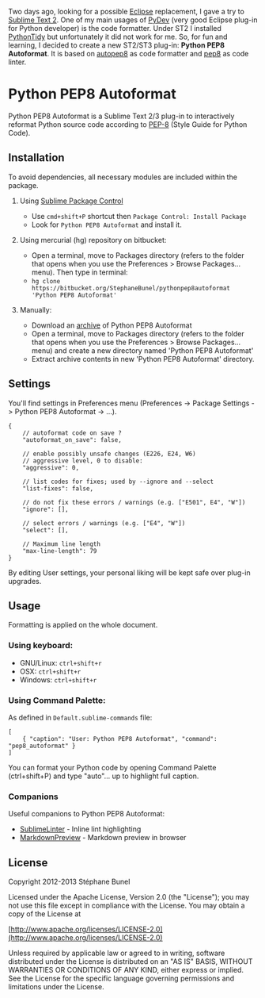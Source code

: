 Two days ago, looking for a possible [Eclipse][] replacement, I gave a try to [Sublime Text 2][].
One of my main usages of [PyDev][] (very good Eclipse plug-in for Python developer) is the code formatter.
Under ST2 I installed [PythonTidy][] but unfortunately it did not work for me.
So, for fun and learning, I decided to create a new ST2/ST3 plug-in: **Python PEP8 Autoformat**.
It is based on [autopep8][] as code formatter and [pep8][] as code linter.

# Python PEP8 Autoformat

Python PEP8 Autoformat is a Sublime Text 2/3 plug-in to interactively reformat Python source code according to [PEP-8][] (Style Guide for Python Code). 

## Installation

To avoid dependencies, all necessary modules are included within the package.

1. Using [Sublime Package Control][]
    + Use `cmd+shift+P` shortcut then `Package Control: Install Package`
    + Look for `Python PEP8 Autoformat` and install it.

1. Using mercurial (hg) repository on bitbucket:
    + Open a terminal, move to Packages directory (refers to the folder that opens when you use the Preferences > Browse Packages… menu). Then type in terminal:
    + `hg clone https://bitbucket.org/StephaneBunel/pythonpep8autoformat 'Python PEP8 Autoformat'`

1. Manually:
    + Download an [archive][TagArchive]
      of Python PEP8 Autoformat
    + Open a terminal, move to Packages directory (refers to the folder that opens when you use the Preferences > Browse Packages… menu) and create a new directory named 'Python PEP8 Autoformat'
    + Extract archive contents in new 'Python PEP8 Autoformat' directory.

## Settings

You'll find settings in Preferences menu (Preferences -> Package Settings -> Python PEP8 Autoformat -> ...).

    {
        // autoformat code on save ?
        "autoformat_on_save": false,

        // enable possibly unsafe changes (E226, E24, W6)
        // aggressive level, 0 to disable:
        "aggressive": 0,

        // list codes for fixes; used by --ignore and --select
        "list-fixes": false,

        // do not fix these errors / warnings (e.g. ["E501", E4", "W"])
        "ignore": [],

        // select errors / warnings (e.g. ["E4", "W"])
        "select": [],

        // Maximum line length
        "max-line-length": 79
    }

By editing User settings, your personal liking will be kept safe over plug-in upgrades.

## Usage

Formatting is applied on the whole document.

### Using keyboard:

- GNU/Linux: `ctrl+shift+r`
- OSX:       `ctrl+shift+r`
- Windows:   `ctrl+shift+r`

### Using Command Palette:

As defined in `Default.sublime-commands` file:

	[
	    { "caption": "User: Python PEP8 Autoformat", "command": "pep8_autoformat" }
	]

You can format your Python code by opening Command Palette (ctrl+shift+P)
and type "auto"... up to highlight full caption.

### Companions
Useful companions to Python PEP8 Autoformat:

+ [SublimeLinter][] - Inline lint highlighting
+ [MarkdownPreview][] - Markdown preview in browser

## License

Copyright 2012-2013 Stéphane Bunel

Licensed under the Apache License, Version 2.0 (the "License");
you may not use this file except in compliance with the License.
You may obtain a copy of the License at

[http://www.apache.org/licenses/LICENSE-2.0](http://www.apache.org/licenses/LICENSE-2.0)

Unless required by applicable law or agreed to in writing, software
distributed under the License is distributed on an "AS IS" BASIS,
WITHOUT WARRANTIES OR CONDITIONS OF ANY KIND, either express or implied.
See the License for the specific language governing permissions and
limitations under the License.


[PEP-8]:                   http://www.python.org/dev/peps/pep-0008/
[Sublime Text 2]:          http://www.sublimetext.com/
[autopep8]:                https://github.com/hhatto/autopep8
[pep8]:                    https://github.com/jcrocholl/pep8
[PythonTidy]:              https://github.com/witsch/SublimePythonTidy
[Eclipse]:                 http://www.eclipse.org/
[PyDev]:                   http://pydev.org/
[Sublime Package Control]: http://wbond.net/sublime_packages/package_control
[SublimeLinter]:           https://github.com/SublimeLinter/SublimeLinter
[MarkdownPreview]:         https://github.com/revolunet/sublimetext-markdown-preview
[TagArchive]:              https://bitbucket.org/StephaneBunel/pythonpep8autoformat/downloads/#tag-downloads